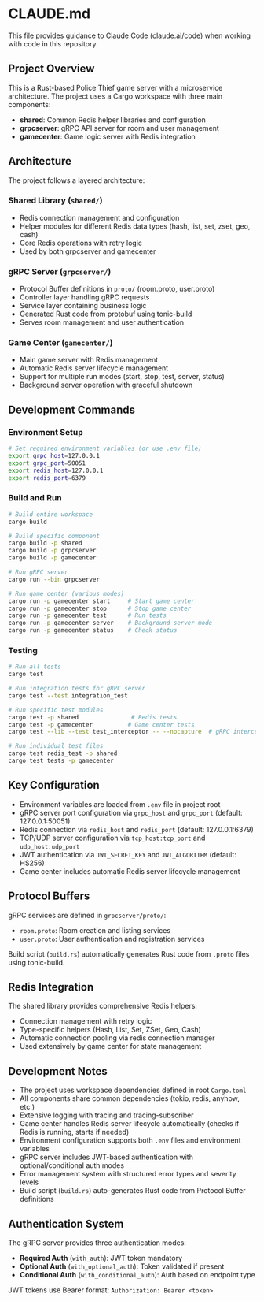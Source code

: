 # CLAUDE.md

This file provides guidance to Claude Code (claude.ai/code) when working with code in this repository.

## Project Overview

This is a Rust-based Police Thief game server with a microservice architecture. The project uses a Cargo workspace with three main components:

- **shared**: Common Redis helper libraries and configuration
- **grpcserver**: gRPC API server for room and user management
- **gamecenter**: Game logic server with Redis integration

## Architecture

The project follows a layered architecture:

### Shared Library (`shared/`)
- Redis connection management and configuration
- Helper modules for different Redis data types (hash, list, set, zset, geo, cash)
- Core Redis operations with retry logic
- Used by both grpcserver and gamecenter

### gRPC Server (`grpcserver/`)
- Protocol Buffer definitions in `proto/` (room.proto, user.proto)
- Controller layer handling gRPC requests
- Service layer containing business logic
- Generated Rust code from protobuf using tonic-build
- Serves room management and user authentication

### Game Center (`gamecenter/`)
- Main game server with Redis management
- Automatic Redis server lifecycle management
- Support for multiple run modes (start, stop, test, server, status)
- Background server operation with graceful shutdown

## Development Commands

### Environment Setup
```bash
# Set required environment variables (or use .env file)
export grpc_host=127.0.0.1
export grpc_port=50051
export redis_host=127.0.0.1
export redis_port=6379
```

### Build and Run
```bash
# Build entire workspace
cargo build

# Build specific component
cargo build -p shared
cargo build -p grpcserver
cargo build -p gamecenter

# Run gRPC server
cargo run --bin grpcserver

# Run game center (various modes)
cargo run -p gamecenter start     # Start game center
cargo run -p gamecenter stop      # Stop game center
cargo run -p gamecenter test      # Run tests
cargo run -p gamecenter server    # Background server mode
cargo run -p gamecenter status    # Check status
```

### Testing
```bash
# Run all tests
cargo test

# Run integration tests for gRPC server
cargo test --test integration_test

# Run specific test modules
cargo test -p shared               # Redis tests
cargo test -p gamecenter          # Game center tests  
cargo test --lib --test test_interceptor -- --nocapture  # gRPC interceptor tests with output

# Run individual test files
cargo test redis_test -p shared
cargo test tests -p gamecenter
```

## Key Configuration

- Environment variables are loaded from `.env` file in project root
- gRPC server port configuration via `grpc_host` and `grpc_port` (default: 127.0.0.1:50051)
- Redis connection via `redis_host` and `redis_port` (default: 127.0.0.1:6379)
- TCP/UDP server configuration via `tcp_host:tcp_port` and `udp_host:udp_port`
- JWT authentication via `JWT_SECRET_KEY` and `JWT_ALGORITHM` (default: HS256)
- Game center includes automatic Redis server lifecycle management

## Protocol Buffers

gRPC services are defined in `grpcserver/proto/`:
- `room.proto`: Room creation and listing services
- `user.proto`: User authentication and registration services

Build script (`build.rs`) automatically generates Rust code from `.proto` files using tonic-build.

## Redis Integration

The shared library provides comprehensive Redis helpers:
- Connection management with retry logic
- Type-specific helpers (Hash, List, Set, ZSet, Geo, Cash)
- Automatic connection pooling via redis connection manager
- Used extensively by game center for state management

## Development Notes

- The project uses workspace dependencies defined in root `Cargo.toml`
- All components share common dependencies (tokio, redis, anyhow, etc.)
- Extensive logging with tracing and tracing-subscriber
- Game center handles Redis server lifecycle automatically (checks if Redis is running, starts if needed)
- Environment configuration supports both `.env` files and environment variables
- gRPC server includes JWT-based authentication with optional/conditional auth modes
- Error management system with structured error types and severity levels
- Build script (`build.rs`) auto-generates Rust code from Protocol Buffer definitions

## Authentication System

The gRPC server provides three authentication modes:
- **Required Auth** (`with_auth`): JWT token mandatory
- **Optional Auth** (`with_optional_auth`): Token validated if present
- **Conditional Auth** (`with_conditional_auth`): Auth based on endpoint type

JWT tokens use Bearer format: `Authorization: Bearer <token>`